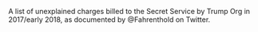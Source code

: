 A list of unexplained charges billed to the Secret Service by Trump Org in 2017/early 2018, as documented by @Fahrenthold on Twitter.
